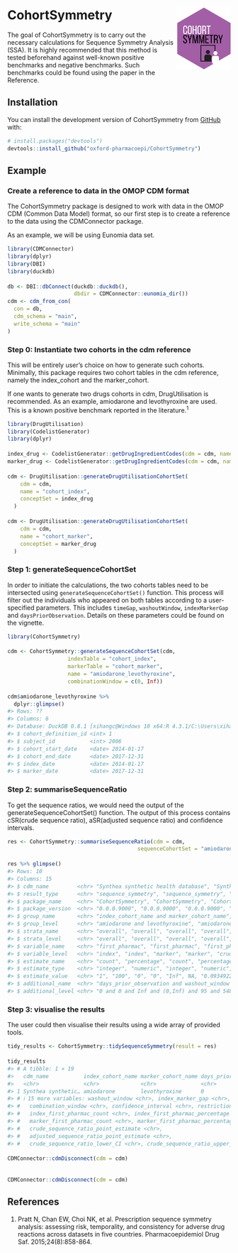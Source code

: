 
<!-- README.md is generated from README.Rmd. Please edit that file -->

# CohortSymmetry <img src="man/figures/CSHex.png" align="right" height="139"/>

<!-- badges: start -->
<!-- badges: end -->

The goal of CohortSymmetry is to carry out the necessary calculations
for Sequence Symmetry Analysis (SSA). It is highly recommended that this
method is tested beforehand against well-known positive benchmarks and
negative benchmarks. Such benchmarks could be found using the paper in
the Reference.

## Installation

You can install the development version of CohortSymmetry from
[GitHub](https://github.com/) with:

``` r
# install.packages("devtools")
devtools::install_github("oxford-pharmacoepi/CohortSymmetry")
```

## Example

### Create a reference to data in the OMOP CDM format

The CohortSymmetry package is designed to work with data in the OMOP CDM
(Common Data Model) format, so our first step is to create a reference
to the data using the CDMConnector package.

As an example, we will be using Eunomia data set.

``` r
library(CDMConnector)
library(dplyr)
library(DBI)
library(duckdb)
 
db <- DBI::dbConnect(duckdb::duckdb(), 
                     dbdir = CDMConnector::eunomia_dir())
cdm <- cdm_from_con(
  con = db,
  cdm_schema = "main",
  write_schema = "main"
)
```

### Step 0: Instantiate two cohorts in the cdm reference

This will be entirely user’s choice on how to generate such cohorts.
Minimally, this package requires two cohort tables in the cdm reference,
namely the index_cohort and the marker_cohort.

If one wants to generate two drugs cohorts in cdm, DrugUtilisation is
recommended. As an example, amiodarone and levothyroxine are used. This
is a known positive benchmark reported in the literature.<sup>1</sup>

``` r
library(DrugUtilisation)
library(CodelistGenerator)
library(dplyr)
 
index_drug <- CodelistGenerator::getDrugIngredientCodes(cdm = cdm, name = "amiodarone")
marker_drug <- CodelistGenerator::getDrugIngredientCodes(cdm = cdm, name = "levothyroxine")
 
cdm <- DrugUtilisation::generateDrugUtilisationCohortSet(
    cdm = cdm,
    name = "cohort_index",
    conceptSet = index_drug
  )
 
cdm <- DrugUtilisation::generateDrugUtilisationCohortSet(
    cdm = cdm,
    name = "cohort_marker",
    conceptSet = marker_drug
  )
```

### Step 1: generateSequenceCohortSet

In order to initiate the calculations, the two cohorts tables need to be
intersected using `generateSequenceCohortSet()` function. This process
will filter out the individuals who appeared on both tables according to
a user-specified parameters. This includes `timeGap`, `washoutWindow`,
`indexMarkerGap` and `daysPriorObservation`. Details on these parameters
could be found on the vignette.

``` r
library(CohortSymmetry)
 
cdm <- CohortSymmetry::generateSequenceCohortSet(cdm,
                   indexTable = "cohort_index",
                   markerTable = "cohort_marker",
                   name = "amiodarone_levothyroxine",
                   combinationWindow = c(0, Inf))
 
cdm$amiodarone_levothyroxine %>%
  dplyr::glimpse()
#> Rows: ??
#> Columns: 6
#> Database: DuckDB 0.8.1 [xihangc@Windows 10 x64:R 4.3.1/C:\Users\xihangc\AppData\Local\Temp\RtmpqSl4Aj\file526424747b3e.duckdb]
#> $ cohort_definition_id <int> 1
#> $ subject_id           <int> 2006
#> $ cohort_start_date    <date> 2014-01-17
#> $ cohort_end_date      <date> 2017-12-31
#> $ index_date           <date> 2014-01-17
#> $ marker_date          <date> 2017-12-31
```

### Step 2: summariseSequenceRatio

To get the sequence ratios, we would need the output of the
generateSequenceCohortSet() function. The output of this process
contains cSR(crude sequence ratio), aSR(adjusted sequence ratio) and
confidence intervals.

``` r
res <- CohortSymmetry::summariseSequenceRatio(cdm = cdm,
                                         sequenceCohortSet = "amiodarone_levothyroxine")
 
res %>% glimpse()
#> Rows: 10
#> Columns: 15
#> $ cdm_name         <chr> "Synthea synthetic health database", "Synthea synthet…
#> $ result_type      <chr> "sequence_symmetry", "sequence_symmetry", "sequence_s…
#> $ package_name     <chr> "CohortSymmetry", "CohortSymmetry", "CohortSymmetry",…
#> $ package_version  <chr> "0.0.0.9000", "0.0.0.9000", "0.0.0.9000", "0.0.0.9000…
#> $ group_name       <chr> "index_cohort_name and marker_cohort_name", "index_co…
#> $ group_level      <chr> "amiodarone and levothyroxine", "amiodarone and levot…
#> $ strata_name      <chr> "overall", "overall", "overall", "overall", "overall"…
#> $ strata_level     <chr> "overall", "overall", "overall", "overall", "overall"…
#> $ variable_name    <chr> "first_pharmac", "first_pharmac", "first_pharmac", "f…
#> $ variable_level   <chr> "index", "index", "marker", "marker", "crude", "adjus…
#> $ estimate_name    <chr> "count", "percentage", "count", "percentage", "point_…
#> $ estimate_type    <chr> "integer", "numeric", "integer", "numeric", "numeric"…
#> $ estimate_value   <chr> "1", "100", "0", "0", "Inf", NA, "0.0934922743508363"…
#> $ additional_name  <chr> "days_prior_observation and washout_window and index_…
#> $ additional_level <chr> "0 and 0 and Inf and (0,Inf) and 95 and 548", "0 and …
```

### Step 3: visualise the results

The user could then visualise their results using a wide array of
provided tools.

``` r
tidy_results <- CohortSymmetry::tidySequenceSymmetry(result = res)

tidy_results
#> # A tibble: 1 × 19
#>   cdm_name           index_cohort_name marker_cohort_name days_prior_observation
#>   <chr>              <chr>             <chr>              <chr>                 
#> 1 Synthea synthetic… amiodarone        levothyroxine      0                     
#> # ℹ 15 more variables: washout_window <chr>, index_marker_gap <chr>,
#> #   combination_window <chr>, confidence_interval <chr>, restriction <chr>,
#> #   index_first_pharmac_count <chr>, index_first_pharmac_percentage <chr>,
#> #   marker_first_pharmac_count <chr>, marker_first_pharmac_percentage <chr>,
#> #   crude_sequence_ratio_point_estimate <chr>,
#> #   adjusted_sequence_ratio_point_estimate <chr>,
#> #   crude_sequence_ratio_lower_CI <chr>, crude_sequence_ratio_upper_CI <chr>, …

CDMConnector::cdmDisconnect(cdm = cdm)
```

``` r

CDMConnector::cdmDisconnect(cdm = cdm)
```

## References

1.  Pratt N, Chan EW, Choi NK, et al. Prescription sequence symmetry
    analysis: assessing risk, temporality, and consistency for adverse
    drug reactions across datasets in five countries. Pharmacoepidemiol
    Drug Saf. 2015;24(8):858-864.
